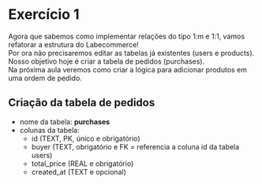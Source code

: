 # Exercício 1
Agora que sabemos como implementar relações do tipo 1:m e 1:1, vamos refatorar a estrutura do Labecommerce!<br>
Por ora não precisaremos editar as tabelas já existentes (users e products). Nosso objetivo hoje é criar a tabela de pedidos (purchases).<br>
Na próxima aula veremos como criar a lógica para adicionar produtos em uma ordem de pedido.

## Criação da tabela de **pedidos**
- nome da tabela: **purchases**
- colunas da tabela:
  - id (TEXT, PK, único e obrigatório)
  - buyer (TEXT, obrigatório e FK = referencia a coluna id da tabela users)
  - total_price (REAL e obrigatório)
  - created_at (TEXT e opcional)
